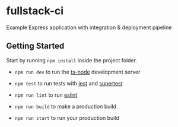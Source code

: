 # fullstack-ci

Example Express application with integration &amp; deployment pipeline

## Getting Started

Start by running `npm install` inside the project folder.

- `npm run dev` to run the [ts-node](https://npmjs.org/package/ts-node) development server

- `npm test` to run tests with [jest](https://jestjs.io/) and [supertest](https://npmjs.org/package/supertest)

- `npm run lint` to run [eslint](https://eslint.org/)

- `npm run build` to make a production build

- `npm run start` to run your production build
